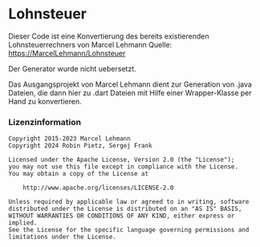 Lohnsteuer
==========

Dieser Code ist eine Konvertierung des bereits existierenden Lohnsteuerrechners von Marcel Lehmann
Quelle: <a target="_blank" href="https://github.com/MarcelLehmann/Lohnsteuer">https:/&#47;MarcelLehmann/Lohnsteuer</a>

Der Generator wurde nicht uebersetzt.

Das Ausgangsprojekt von Marcel Lehmann dient zur Generation von .java Dateien, die dann hier zu .dart
Dateien mit Hilfe einer Wrapper-Klasse per Hand zu konvertieren.


<h3>Lizenzinformation</h3>

    Copyright 2015-2023 Marcel Lehmann
    Copyright 2024 Robin Pietz, Sergej Frank
    
    Licensed under the Apache License, Version 2.0 (the "License");
    you may not use this file except in compliance with the License.
    You may obtain a copy of the License at
    
        http://www.apache.org/licenses/LICENSE-2.0
    
    Unless required by applicable law or agreed to in writing, software
    distributed under the License is distributed on an "AS IS" BASIS,
    WITHOUT WARRANTIES OR CONDITIONS OF ANY KIND, either express or implied.
    See the License for the specific language governing permissions and
    limitations under the License.
